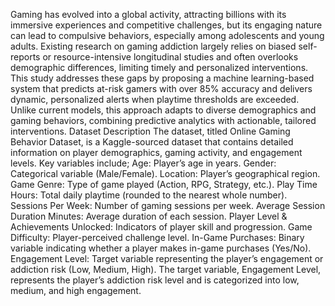 Gaming has evolved into a global activity, attracting billions with its immersive experiences and competitive challenges, but its engaging nature can lead to compulsive behaviors, especially among adolescents and young adults. Existing research on gaming addiction largely relies on biased self-reports or resource-intensive longitudinal studies and often overlooks demographic differences, limiting timely and personalized interventions. This study addresses these gaps by proposing a machine learning-based system that predicts at-risk gamers with over 85% accuracy and delivers dynamic, personalized alerts when playtime thresholds are exceeded. Unlike current models, this approach adapts to diverse demographics and gaming behaviors, combining predictive analytics with actionable, tailored interventions.
Dataset Description
The dataset, titled Online Gaming Behavior Dataset, is a Kaggle-sourced dataset that contains detailed information on player demographics, gaming activity, and engagement levels. Key variables include; 
Age: Player’s age in years.
Gender: Categorical variable (Male/Female).
Location: Player’s geographical region.
Game Genre: Type of game played (Action, RPG, Strategy, etc.).
Play Time Hours: Total daily playtime (rounded to the nearest whole number).
Sessions Per Week: Number of gaming sessions per week.
Average Session Duration Minutes: Average duration of each session.
Player Level & Achievements Unlocked: Indicators of player skill and progression.
Game Difficulty: Player-perceived challenge level.
In-Game Purchases: Binary variable indicating whether a player makes in-game purchases (Yes/No).
Engagement Level: Target variable representing the player’s engagement or addiction risk (Low, Medium, High).
The target variable, Engagement Level, represents the player’s addiction risk level and is categorized into low, medium, and high engagement. 
